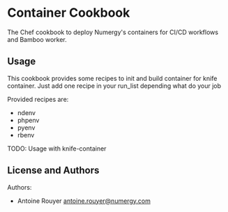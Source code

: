 Container Cookbook
================
The Chef cookbook to deploy Numergy's containers for CI/CD workflows and Bamboo worker.

Usage
-----
This cookbook provides some recipes to init and build container for knife container.
Just add one recipe in your run_list depending what do your job

Provided recipes are:
- ndenv
- phpenv
- pyenv
- rbenv

TODO: Usage with knife-container

License and Authors
-------------------
Authors:
- Antoine Rouyer <antoine.rouyer@numergy.com>
